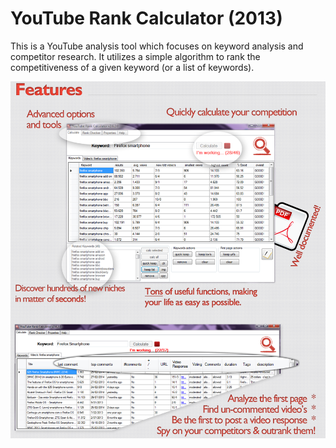 # YouTube Rank Calculator (2013)

This is a YouTube analysis tool which focuses on keyword analysis and competitor research.
It utilizes a simple algorithm to rank the competitiveness of a given keyword (or a list of keywords).

![](demo.png)
